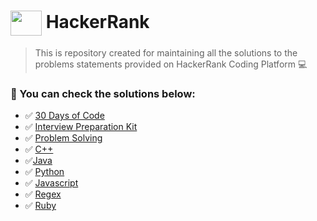 # <img align="center" src="https://cdn.jsdelivr.net/npm/simple-icons@3.0.1/icons/hackerrank.svg" height="40" width="50" background="green"/> HackerRank 

> This is repository created for maintaining all the solutions  to the problems statements provided on HackerRank Coding Platform :computer:


### :green_heart: You can check the solutions below:

- :white_check_mark: [30 Days of Code](https://github.com/WaderManasi/HackerRank/tree/master/30-Days-of-Code)
- :white_check_mark: [Interview Preparation Kit](https://github.com/WaderManasi/HackerRank/tree/master/Interview-Preparation-Kit)
- :white_check_mark: [Problem Solving](https://github.com/WaderManasi/HackerRank/tree/master/Problem-Solving)
- :white_check_mark: [C++](https://github.com/WaderManasi/HackerRank/tree/master/C%2B%2B)
- :white_check_mark:[Java](https://github.com/WaderManasi/HackerRank/tree/master/Java)
- :white_check_mark: [Python](https://github.com/WaderManasi/HackerRank/tree/master/Python)
- :white_check_mark: [Javascript](https://github.com/WaderManasi/HackerRank/tree/master/Javascript)
- :white_check_mark: [Regex](https://github.com/WaderManasi/HackerRank/tree/master/Regex)
- :white_check_mark: [Ruby](https://github.com/WaderManasi/HackerRank/tree/master/Ruby)